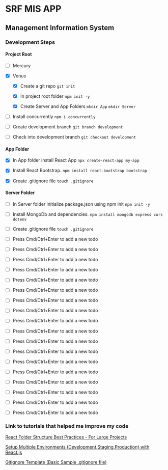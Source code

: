 # SRF MIS APP
## Management Information System

### Development Steps

#### Project Root

- [ ] Mercury
- [x] Venus

    - [x] Create a git repo
        `git init`

    - [x] In project root folder 
        `npm init -y`
    
    - [x] Create Server and App Folders
    `mkdir App`
    `mkdir Server`

- [ ] Install concurrently
        `npm i concurrently`


- [ ] Create development branch 
        `git branch development`
    
- [ ] Check into development branch
        `git checkout development`

#### App Folder

- [x] In App folder install React App 
        `npx create-react-app my-app`

- [x] Install React Bootstrap.
        `npm install react-bootstrap bootstrap`

- [x] Create .gitignore file
        `touch .gitignore`

#### Server Folder

- [ ] In Server folder initialize package.json using npm init
        `npm init -y`

 - [ ] Install MongoDb and dependencies.
        `npm install mongodb express cors dotenv`
    
- [ ] Create .gitignore file
        `touch .gitignore`
    



- [ ] Press Cmd/Ctrl+Enter to add a new todo
- [ ] Press Cmd/Ctrl+Enter to add a new todo
- [ ] Press Cmd/Ctrl+Enter to add a new todo
- [ ] Press Cmd/Ctrl+Enter to add a new todo
- [ ] Press Cmd/Ctrl+Enter to add a new todo
- [ ] Press Cmd/Ctrl+Enter to add a new todo
- [ ] Press Cmd/Ctrl+Enter to add a new todo
- [ ] Press Cmd/Ctrl+Enter to add a new todo
- [ ] Press Cmd/Ctrl+Enter to add a new todo
- [ ] Press Cmd/Ctrl+Enter to add a new todo
- [ ] Press Cmd/Ctrl+Enter to add a new todo
- [ ] Press Cmd/Ctrl+Enter to add a new todo
- [ ] Press Cmd/Ctrl+Enter to add a new todo
- [ ] Press Cmd/Ctrl+Enter to add a new todo
- [ ] Press Cmd/Ctrl+Enter to add a new todo
- [ ] Press Cmd/Ctrl+Enter to add a new todo
- [ ] Press Cmd/Ctrl+Enter to add a new todo
- [ ] Press Cmd/Ctrl+Enter to add a new todo




### Link to tutorials that helped me improve my code 

[React Folder Structure Best Practices - For Large Projects](https://www.youtube.com/watch?v=Mm6_DlO5vvs)

[Setup Multiple Environments (Development,Staging,Production) with React.js](https://medium.com/@karthitheprogrammer/setup-multiple-environments-development-staging-production-with-react-js-9a2508338b71)

[Gitignore Template (Basic Sample .gitignore file)](https://www.jcchouinard.com/gitignore-template/)